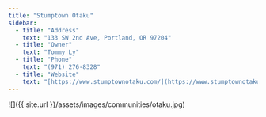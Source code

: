 ```yaml
---
title: "Stumptown Otaku"
sidebar:
  - title: "Address"
    text: "133 SW 2nd Ave, Portland, OR 97204"
  - title: "Owner"
    text: "Tommy Ly"
  - title: "Phone"
    text: "(971) 276-8328"
  - title: "Website"
    text: "[https://www.stumptownotaku.com/](https://www.stumptownotaku.com/)"
---
```


![]({{ site.url }}/assets/images/communities/otaku.jpg)

